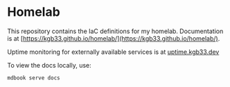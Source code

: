 # Homelab 

This repository contains the IaC definitions for my homelab. Documentation is
at [https://kgb33.github.io/homelab/](https://kgb33.github.io/homelab/).

Uptime monitoring for externally available services is at
[uptime.kgb33.dev](https://uptime.kgb33.dev/status/all)

To view the docs locally, use:

```bash
mdbook serve docs
```
